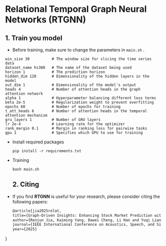 # Relational Temporal Graph Neural Networks (RTGNN)

## 1. Train you model
* Before training, make sure to change the parameters in `main.sh` .

 ``` config
win_size 30          # The window size for slicing the time series data
dataset_name hs300   # The name of the dataset being used
horizon 1            # The prediction horizon
hidden_dim 128       # Dimensionality of the hidden layers in the model
out_dim 1            # Dimensionality of the model's output
heads 4              # Number of attention heads in the graph attention network
alpha 1              # Hyperparameter balancing different loss terms
beta 2e-5            # Regularization weight to prevent overfitting
epochs 60            # Number of epochs for training
t_att_heads 6        # Number of attention heads in the temporal attention mechanism
gru_layers 1         # Number of GRU layers
lr 2e-4              # Learning rate for the optimizer
rank_margin 0.1      # Margin in ranking loss for pairwise tasks
gpu 1                # Specifies which GPU to use for training
 ```

* Install required packages

  ``` shell
  pip install -r requirements.txt
  ```

* Training 

  ``` shell
  bash main.sh
  ```

  ## 2. Citing

* If you find **RTGNN** is useful for your research, please consider citing the following papers:

  ``` latex
  @article{jia2025relat,
  title={Graph-Driven Insights: Enhancing Stock Market Prediction with Relational Temporal Dynamics},
  author={Renjun Jia, Kaiming Yang, Dawei Cheng, Li Han and Yuqi Liang},
  journal={IEEE International Conference on Acoustics, Speech, and Signal Processing ({ICASSP})},
  year={2025}
}
  ```
